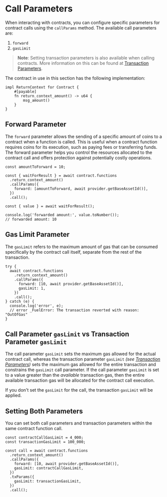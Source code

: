 # Call Parameters

<!-- This section should explain call params -->
<!-- call_params:example:start -->

When interacting with contracts, you can configure specific parameters for contract calls using the `callParams` method. The available call parameters are:

1. `forward`
2. `gasLimit`
<!-- call_params:example:end -->

> **Note**: Setting transaction parameters is also available when calling contracts. More information on this can be found at [Transaction Parameters](../transactions/adding-parameters.md).

The contract in use in this section has the following implementation:

```
impl ReturnContext for Contract {
    #[payable]
    fn return_context_amount() -> u64 {
        msg_amount()
    }
}
```

## Forward Parameter

<!-- This section should explain the `forward` param -->
<!-- forward:example:start -->

The `forward` parameter allows the sending of a specific amount of coins to a contract when a function is called. This is useful when a contract function requires coins for its execution, such as paying fees or transferring funds. The forward parameter helps you control the resources allocated to the contract call and offers protection against potentially costly operations.

<!-- forward:example:end -->

```
const amountToForward = 10;

const { waitForResult } = await contract.functions
  .return_context_amount()
  .callParams({
    forward: [amountToForward, await provider.getBaseAssetId()],
  })
  .call();

const { value } = await waitForResult();

console.log('forwarded amount:', value.toNumber());
// forwarded amount: 10
```

## Gas Limit Parameter

<!-- This section should explain the `gasLimit` param -->
<!-- gas_limit:example:start -->

The `gasLimit` refers to the maximum amount of gas that can be consumed specifically by the contract call itself, separate from the rest of the transaction.

<!-- gas_limit:example:end -->

```
try {
  await contract.functions
    .return_context_amount()
    .callParams({
      forward: [10, await provider.getBaseAssetId()],
      gasLimit: 1,
    })
    .call();
} catch (e) {
  console.log('error', e);
  // error _FuelError: The transaction reverted with reason: "OutOfGas"
}
```

## Call Parameter `gasLimit` vs Transaction Parameter `gasLimit`

The call parameter `gasLimit` sets the maximum gas allowed for the actual contract call, whereas the transaction parameter `gasLimit` _(see [Transaction Parameters](../transactions/adding-parameters.md))_ sets the maximum gas allowed for the entire transaction and constrains the `gasLimit` call parameter. If the call parameter `gasLimit` is set to a value greater than the _available_ transaction gas, then the entire available transaction gas will be allocated for the contract call execution.

If you don't set the `gasLimit` for the call, the transaction `gasLimit` will be applied.

## Setting Both Parameters

You can set both call parameters and transaction parameters within the same contract function call.

```
const contractCallGasLimit = 4_000;
const transactionGasLimit = 100_000;

const call = await contract.functions
  .return_context_amount()
  .callParams({
    forward: [10, await provider.getBaseAssetId()],
    gasLimit: contractCallGasLimit,
  })
  .txParams({
    gasLimit: transactionGasLimit,
  })
  .call();
```
